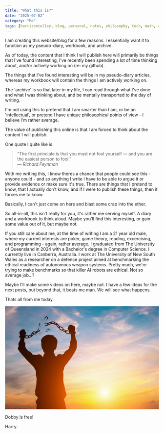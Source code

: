 ```yaml
---
title: "What this is?"
date: "2025-07-02"
category: "Me"
tags: [harrisontolley, blog, personal, notes, philosophy, tech, math, coding]
---
```


I am creating this website/blog for a few reasons. I essentially want it to function as my pseudo-diary, workbook, and archive.

As of today, the content that I think I will publish here will primarily be things that I've found interesting, I've recently been spending a lot of time thinking about, and/or actively working on (re: my github). 

The things that I've found interesting will be in my pseudo-diary articles, whereas my workbook will contain the things I am actively working on.

The 'archive' is so that later in my life, I can read through what I've done and what I was thinking about, and be mentally transported to the day of writing.

I'm not using this to pretend that I am smarter than I am, or be an 'intellectual', or pretend I have unique philosophical points of view - I believe I'm rather average.

The value of publishing this online is that I am forced to think about the content I will publish. 

One quote I quite like is
> “The first principle is that you must not fool yourself — and you are the easiest person to fool.”  
> — *Richard Feynman*

 With me writing this, I know theres a chance that people could see this - anyone could - and so anything I write I have to be able to argue it or provide evidence or make sure it's true. There are things that I pretend to know, that I actually don't know, and if I were to publish these things, then it forces me to know. 

Basically, I can't just come on here and blast some crap into the ether.  

So all-in-all, this isn't really for you, it's rather me serving myself. A diary and a workbook to think aloud. Maybe you'll find this interesting, or gain some value out of it, but maybe not.

If you still care about me, at the time of writing I am a 21 year old male, where my current interests are poker, game theory, reading, excercising, and programming - again, rather average. I graduated from The University of Queensland in 2024 with a Bachelor's degree in Computer Science. I currently live in Canberra, Australia. I work at The University of New South Wales as a researcher on a defence project aimed at benchmarking the ethical readiness of autonomous weapon systems. Pretty much, we're trying to make benchmarks so that killer AI robots are ethical. Not so average job...? 

Maybe I'll make some videos on here, maybe not. I have a few ideas for the next posts, but beyond that, it beats me man. We will see what happens.

Thats all from me today.

<img src="/images/shackle_break.jpg" alt="Shackle breaking" style="max-width:100%;height:auto;">

Dobby is free!

Harry.